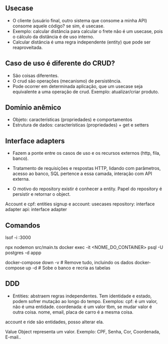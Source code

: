 ## Usecase
- O cliente (usuário final, outro sistema que consome a minha API) consome aquele código? se sim, é usecase. 
- Exemplo: calcular distância para calcular o frete não é um usecase, pois o cálculo da distância é de uso interno.
- Calcular distância é uma regra independente (entity) que pode ser reaproveitada.


## Caso de uso é diferente do CRUD? 
- São coisas diferentes.
- O crud são operações (mecanismo) de persistência. 
- Pode ocorrer em determinada aplicação, que um usecase seja equivalente a uma operação de crud. Exemplo: atualizar/criar produto.

## Domínio anêmico
- Objeto: características (propriedades) e comportamentos
- Estrutura de dados: características (propriedades) + get e setters

## Interface adapters
- Fazem a ponte entre os casos de uso e os recursos externos (http, fila, banco).
- Tratamento de requisições e respostas HTTP, lidando com parâmetros, acesso ao banco, SQL pertence a essa camada, interação com API externa.

- O motivo do repository existir é conhecer a entity. Papel do repository é persistir e retornar o object.

Account e cpf: entities
signup e account: usecases
repository: interface adapter
api: interface adapter

## Comandos 
lsof -i :3000

npx nodemon src/main.ts
docker exec -it <NOME_DO_CONTAINER> psql -U postgres -d appp

docker-compose down -v  # Remove tudo, incluindo os dados
docker-compose up -d    # Sobe o banco e recria as tabelas

## DDD
- Entities: abstraem regras independentes. Tem identidade e estado, podem sofrer mutação ao longo do tempo.
Exemplos: 
cpf: é um valor, não é uma entidade.
coordenada: é um valor tbm, se mudar valor é outra coisa.
nome, email, placa de carro é a mesma coisa.

account e ride são entidades, posso alterar ela.

Value Object representa um valor. Exemplo: CPF, Senha, Cor, Coordenada, E-mail..

